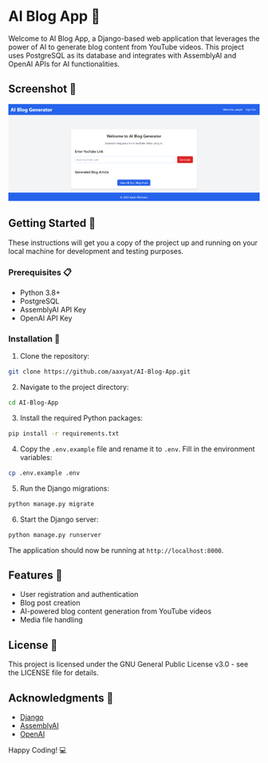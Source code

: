 # AI Blog App 🚀

Welcome to AI Blog App, a Django-based web application that leverages the power of AI to generate blog content from YouTube videos. This project uses PostgreSQL as its database and integrates with AssemblyAI and OpenAI APIs for AI functionalities.

## Screenshot 📸

![AI Blog App Screenshot](./screenshot.png)

## Getting Started 🏁

These instructions will get you a copy of the project up and running on your local machine for development and testing purposes.

### Prerequisites 📋

- Python 3.8+
- PostgreSQL
- AssemblyAI API Key
- OpenAI API Key

### Installation 🔧

1. Clone the repository:

```sh
git clone https://github.com/aaxyat/AI-Blog-App.git
```

2. Navigate to the project directory:

```sh
cd AI-Blog-App
```

3. Install the required Python packages:

```sh
pip install -r requirements.txt
```

4. Copy the `.env.example` file and rename it to `.env`. Fill in the environment variables:

```sh
cp .env.example .env
```

5. Run the Django migrations:

```sh
python manage.py migrate
```

6. Start the Django server:

```sh
python manage.py runserver
```

The application should now be running at `http://localhost:8000`.

## Features 🌟

- User registration and authentication
- Blog post creation
- AI-powered blog content generation from YouTube videos
- Media file handling

## License 📄

This project is licensed under the GNU General Public License v3.0 - see the LICENSE file for details.

## Acknowledgments 🙏

- [Django](https://www.djangoproject.com/)
- [AssemblyAI](https://www.assemblyai.com/)
- [OpenAI](https://www.openai.com/)

Happy Coding! 💻